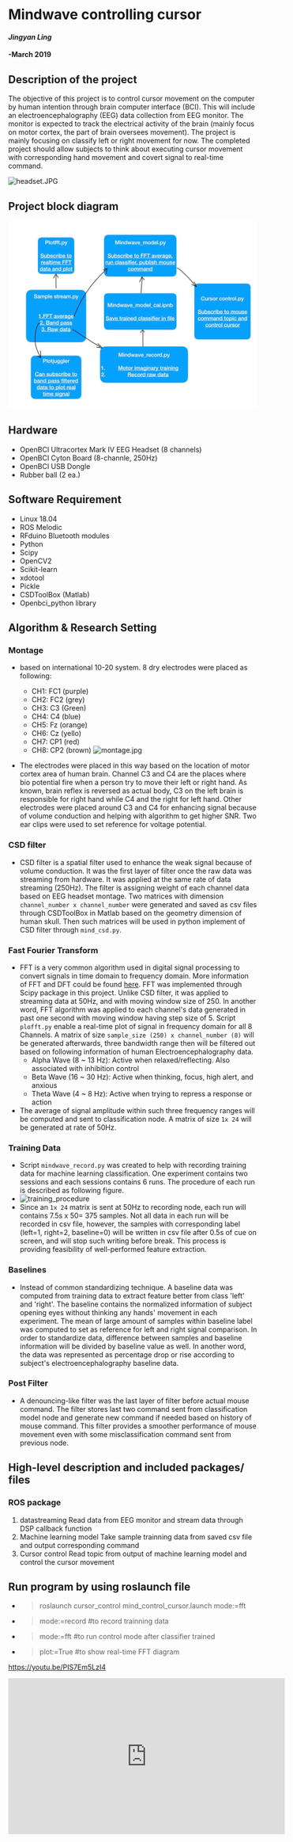 # Mindwave controlling cursor

#### _Jingyan Ling_

**-March 2019**

## Description of the project
The objective of this project is to control cursor movement on the computer by human intention through brain computer interface (BCI). This will include an electroencephalography (EEG) data collection from EEG monitor. The monitor is expected to track the electrical activity of the brain (mainly focus on motor cortex, the part of brain oversees movement). The project is mainly focusing on classify left or right movement for now. The completed project should allow subjects to think about executing cursor movement with corresponding hand movement and covert signal to real-time command.

![headset.JPG]()
## Project block diagram
![script_structure.JPG](https://github.com/monkalynn813/Mindwave_controlling_cursor/blob/master/image/script_structure.JPG)

## Hardware

- OpenBCI Ultracortex Mark IV EEG Headset (8 channels)
- OpenBCI Cyton Board (8-channle, 250Hz)
- OpenBCI USB Dongle
- Rubber ball (2 ea.)
  
## Software Requirement

- Linux 18.04
- ROS Melodic
- RFduino Bluetooth modules 
- Python
- Scipy
- OpenCV2
- Scikit-learn
- xdotool
- Pickle
- CSDToolBox (Matlab)
- Openbci_python library

## Algorithm & Research Setting
### Montage 
- based on international 10-20 system. 8 dry electrodes were placed as following:
  - CH1: FC1 (purple)
  - CH2: FC2 (grey)
  - CH3: C3 (Green)
  - CH4: C4 (blue)
  - CH5: Fz (orange)
  - CH6: Cz (yello)
  - CH7: CP1 (red)
  - CH8: CP2 (brown)
![montage.jpg]()

- The electrodes were placed in this way based on the location of motor cortex area of human brain. Channel C3 and C4 are the places where bio potential fire when a person try to move their left or right hand. As known, brain reflex is reversed as actual body, C3 on the left brain is responsible for right hand while C4 and the right for left hand. Other electrodes were placed around C3 and C4 for enhancing signal because of volume conduction and helping with algorithm to get higher SNR. Two ear clips were used to set reference for voltage potential.  

### CSD filter
- CSD filter is a spatial filter used to enhance the weak signal because of volume conduction. It was the first layer of filter once the raw data was streaming from hardware. It was applied at the same rate of data streaming (250Hz). The filter is assigning weight of each channel data based on EEG headset montage. Two matrices with dimension `channel_number x channel_number` were generated and saved as csv files through CSDToolBox in Matlab based on the geometry dimension of human skull. Then such matrices will be used in python implement of CSD filter through `mind_csd.py`.

### Fast Fourier Transform
- FFT is a very common algorithm used in digital signal processing to convert signals in time domain to frequency domain. More information of FFT and DFT could be found [here](https://www.dspguide.com/ch12/2.htm). FFT was implemented through Scipy package in this project. Unlike CSD filter, it was applied to streaming data at 50Hz, and with moving window size of 250. In another word, FFT algorithm was applied to each channel's data generated in past one second with moving window having step size of 5. Script `plofft.py` enable a real-time plot of signal in frequency domain for all 8 Channels. A matrix of size `sample_size (250) x channel_number (8)` will be generated afterwards, three bandwidth range then will be filtered out based on following information of human Electroencephalography data.
  - Alpha Wave (8 ~ 13 Hz): Active when relaxed/reflecting. Also associated with inhibition control
  - Beta Wave (16 ~ 30 Hz): Active when thinking, focus, high alert, and anxious
  - Theta Wave (4 ~ 8 Hz): Active when trying to repress a response or action
- The average of signal amplitude within such three frequency ranges will be computed and sent to classification node. A matrix of size `1x 24` will be generated at rate of 50Hz.
  
### Training Data 
- Script `mindwave_record.py` was created to help with recording training data for machine learning classification. One experiment contains two sessions and each sessions contains 6 runs. The procedure of each run is described as following figure.
- ![training_procedure]()
- Since an `1x 24` matrix is sent at 50Hz to recording node, each run will contains 7.5s x 50= 375 samples. Not all data in each run will be recorded in csv file, however, the samples with corresponding label (left=1, right=2, baseline=0) will be written in csv file after 0.5s of cue on screen, and will stop such writing before break. This process is providing feasibility of well-performed feature extraction.
### Baselines
- Instead of common standardizing technique. A baseline data was computed from training data to extract feature better from class 'left' and 'right'. The baseline contains the normalized information of subject opening eyes without thinking any hands' movement in each experiment. The mean of large amount of samples within baseline label was computed to set as reference for left and right signal comparison. In order to standardize data, difference between samples and baseline information will be divided by baseline value as well. In another word, the data was represented as percentage drop or rise according to subject's electroencephalography baseline data.  
### Post Filter
- A denouncing-like filter was the last layer of filter before actual mouse command. The filter stores last two command sent from classification model node and generate new command if needed based on history of mouse command. This filter provides a smoother performance of mouse movement even with some misclassification command sent from previous node.

## High-level description and included packages/ files
### ROS package
1. datastreaming
    Read data from EEG monitor and stream data through DSP callback function
2. Machine learning model
    Take sample trainning data from saved csv file and output corresponding command
3. Cursor control 
    Read topic from output of machine learning model and control the cursor movement




## Run program by using roslaunch file

 * > roslaunch cursor_control mind_control_cursor.launch mode:=fft
 * > mode:=record  #to record trainning data
 * > mode:=fft   #to run control mode after classifier trained
 * > plot:=True  #to show real-time FFT diagram 

https://youtu.be/PIS7Em5LzI4
<iframe width="560" height="315" src="https://www.youtube.com/embed/PIS7Em5LzI4" frameborder="0" allow="accelerometer; autoplay; encrypted-media; gyroscope; picture-in-picture" allowfullscreen></iframe>